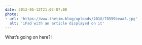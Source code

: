```yaml
---
date: 2013-05-12T21:02-07:00
photo:
- url: 'https://www.thetim.blog/uploads/2018/70559beaa5.jpg'
  alt: 'iPad with an article displayed on it'
---
```

What’s going on here?!
